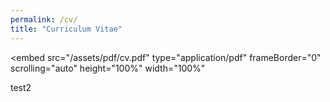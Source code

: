 ```yaml
---
permalink: /cv/
title: "Curriculum Vitae"
---
```

<embed
    src="/assets/pdf/cv.pdf"
    type="application/pdf"
    frameBorder="0"
    scrolling="auto"
    height="100%"
    width="100%"
></embed>
test2
